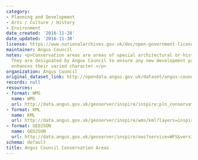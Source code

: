 ```yaml
---
category:
- Planning and Development
- Arts / Culture / History
- Environment
date_created: '2016-11-28'
date_updated: '2016-11-30'
license: https://www.nationalarchives.gov.uk/doc/open-government-licence/version/3/
maintainer: Angus Council
notes: <p>Conservation areas are areas of special architectural or historic interest.
  They are designated by Angus Council to ensure any new development preserves or
  enhances their varied character.</p>
organization: Angus Council
original_dataset_link: http://opendata.angus.gov.uk/dataset/angus-council-conservation-areas
records: null
resources:
- format: WMS
  name: WMS
  url: http://data.angus.gov.uk/geoserver/inspire/inspire:pln_conservationareas/wms?service=WMS&request=GetMap
- format: KML
  name: KML
  url: http://data.angus.gov.uk/geoserver/inspire/wms/kml?layers=inspire:pln_conservationareas&mode=download
- format: GEOJSON
  name: GEOJSON
  url: http://data.angus.gov.uk/geoserver/inspire/ows?service=WFS&version=1.0.0&request=GetFeature&typeName=inspire:pln_conservationareas&outputFormat=application%2Fjson&srsName=EPSG:3857
schema: default
title: Angus Council Conservation Areas
---
```

